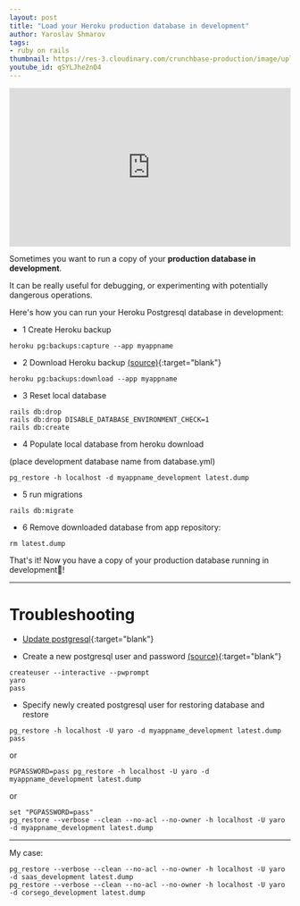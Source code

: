 ```yaml
---
layout: post
title: "Load your Heroku production database in development"
author: Yaroslav Shmarov
tags: 
- ruby on rails
thumbnail: https://res-3.cloudinary.com/crunchbase-production/image/upload/c_lpad,f_auto,q_auto:eco/v1491420676/cenlvst0fgs8ejx12n8u.png
youtube_id: qSYLJhe2nO4
---
```

<div style="position: relative; width: 100%; height: 0; padding-bottom: 56.25%;">
    <iframe style="position: absolute; top: 0; left: 0; width: 100%; height: 100%; border: 0;" allowfullscreen src="https://www.youtube.com/embed/{{page.youtube_id}}"></iframe>
</div>

Sometimes you want to run a copy of your **production database in development**. 

It can be really useful for debugging, or experimenting with potentially dangerous operations.

Here's how you can run your Heroku Postgresql database in development:

* 1 Create Heroku backup

```
heroku pg:backups:capture --app myappname
```

* 2 Download Heroku backup [(source)](https://devcenter.heroku.com/articles/heroku-postgres-backups){:target="blank"}

```
heroku pg:backups:download --app myappname
```

* 3 Reset local database

```
rails db:drop
rails db:drop DISABLE_DATABASE_ENVIRONMENT_CHECK=1
rails db:create
```

* 4 Populate local database from heroku download

(place development database name from database.yml)

```
pg_restore -h localhost -d myappname_development latest.dump
```

* 5 run migrations

```
rails db:migrate
```

* 6 Remove downloaded database from app repository:

```
rm latest.dump 
```

That's it! Now you have a copy of your production database running in development🥳!

****

# Troubleshooting

* [Update postgresql](https://www.postgresql.org/download/linux/ubuntu/){:target="blank"}

* Create a new postgresql user and password [(source)](https://www.a2hosting.com/kb/developer-corner/postgresql/managing-postgresql-databases-and-users-from-the-command-line){:target="blank"}

```
createuser --interactive --pwprompt
yaro
pass
```

* Specify newly created postgresql user for restoring database and restore

```
pg_restore -h localhost -U yaro -d myappname_development latest.dump
pass
```

or 

```
PGPASSWORD=pass pg_restore -h localhost -U yaro -d myappname_development latest.dump
```

or

```
set "PGPASSWORD=pass"
pg_restore --verbose --clean --no-acl --no-owner -h localhost -U yaro -d myappname_development latest.dump
```

****

My case:
```
pg_restore --verbose --clean --no-acl --no-owner -h localhost -U yaro -d saas_development latest.dump
pg_restore --verbose --clean --no-acl --no-owner -h localhost -U yaro -d corsego_development latest.dump
```